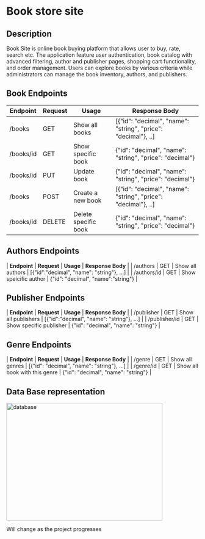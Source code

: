 # Book store site

## Description
Book Site is online book buying platform that allows user to buy, rate, search etc. The application feature user authentication, book catalog with advanced filtering, author and publisher pages, shopping cart functionality, and order management. Users can explore books by various criteria while administrators can manage the book inventory, authors, and publishers.

## Book Endpoints
| **Endpoint** | **Request** | **Usage** | **Response Body** |
| --- | --- | --- | --- |
| /books | GET | Show all books | [{"id": "decimal", "name": "string", "price": "decimal"}, ..]
| /books/id | GET | Show specific book | {"id": "decimal", "name": "string", "price": "decimal"}
| /books/id | PUT | Update book | {"id": "decimal", "name": "string", "price": "decimal"}
| /books | POST | Create a new book | [{"id": "decimal", "name": "string", "price": "decimal"}, ..]
| /books/id | DELETE | Delete specific book | {"id": "decimal", "name": "string", "price": "decimal"}

## Authors Endpoints
| **Endpoint** | **Request** | **Usage** | **Response Body** |
| /authors | GET | Show all authors | [{"id":"decimal", "name": "string"}, ...] |
| /authors/id | GET | Show speicific author | {"id": "decimal", "name":"string"} |

## Publisher Endpoints
| **Endpoint** | **Request** | **Usage** | **Response Body** |
| /publisher | GET | Show all publishers | [{"id":"decimal", "name": "string"}, ...] |
| /publisher/id | GET | Show specific publisher | {"id": "decimal", "name": "string"} |

## Genre Endpoints
| **Endpoint** | **Request** | **Usage** | **Response Body** |
| /genre | GET | Show all genres | [{"id": "decimal", "name": "string"}, ...] |
| /genre/id | GET | Show all book with this genre | {"id": "decimal", "name": "string"} |

## Data Base representation

<img width="409" height="308" alt="database" src="https://github.com/user-attachments/assets/67627618-3900-4aad-987d-279965c9a1d6" />



Will change as the project progresses